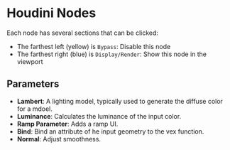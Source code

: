 # Houdini Nodes

Each node has several sections that can be clicked:

- The farthest left (yellow) is `Bypass`: Disable this node
- The farthest right (blue) is `Display/Render`: Show this node in the viewport


## Parameters

- **Lambert**: A lighting model, typically used to generate the diffuse color for a mdoel.
- **Luminance**: Calculates the luminance of the input color.
- **Ramp Parameter**: Adds a ramp UI.
- **Bind**: Bind an attribute of he input geometry to the vex function.
- **Normal**: Adjust smoothness.
